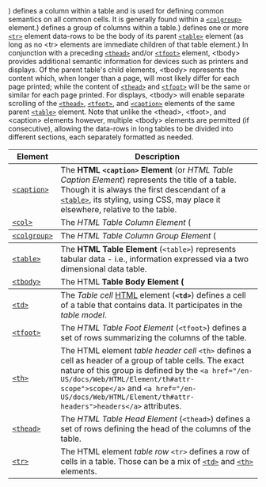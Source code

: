 | Element | Description |
| --- | --- |
| [`<caption>`](/en-US/docs/Web/HTML/Element/caption "The HTML <caption> Element (or HTML Table Caption Element) represents the title of a table. Though it is always the first descendant of a <table>, its styling, using CSS, may place it elsewhere, relative to the table.") | The **HTML `<caption>` Element** (or _HTML Table Caption Element_) represents the title of a table. Though it is always the first descendant of a [`<table>`](/en-US/docs/Web/HTML/Element/table "The HTML Table Element (<table>) represents data in two dimensions or more."), its styling, using CSS, may place it elsewhere, relative to the table. |
| [`<col>`](/en-US/docs/Web/HTML/Element/col "The HTML Table Column Element (<col>) defines a column within a table and is used for defining common semantics on all common cells. It is generally found within a <colgroup> element.") | The _HTML Table Column Element_ (**<col>**) defines a column within a table and is used for defining common semantics on all common cells. It is generally found within a [`<colgroup>`](/en-US/docs/Web/HTML/Element/colgroup "The HTML Table Column Group Element (<colgroup>) defines a group of columns within a table.") element. |
| [`<colgroup>`](/en-US/docs/Web/HTML/Element/colgroup "The HTML Table Column Group Element (<colgroup>) defines a group of columns within a table.") | The _HTML Table Column Group Element_ (**<colgroup>**) defines a group of columns within a table. |
| [`<table>`](/en-US/docs/Web/HTML/Element/table "The HTML Table Element (<table>) represents tabular data - i.e., information expressed via a two dimensional data table.") | The **HTML Table Element** (`<table>`) represents tabular data - i.e., information expressed via a two dimensional data table. |
| [`<tbody>`](/en-US/docs/Web/HTML/Element/tbody "The HTML Table Body Element (<tbody>) defines one or more <tr> element data-rows to be the body of its parent <table> element (as long as no <tr> elements are immediate children of that table element.) In conjunction with a preceding <thead> and/or <tfoot> element, <tbody> provides additional semantic information for devices such as printers and displays. Of the parent table's child elements, <tbody> represents the content which, when longer than a page, will most likely differ for each page printed; while the content of <thead> and <tfoot> will be the same or similar for each page printed. For displays, <tbody> will enable separate scrolling of the <thead>, <tfoot>, and <caption> elements of the same parent <table> element. Note that unlike the <thead>, <tfoot>, and <caption> elements however, multiple <tbody> elements are permitted (if consecutive), allowing the data-rows in long tables to be divided into different sections, each separately formatted as needed.") | The HTML **Table Body Element (<tbody>)** defines one or more [`<tr>`](/en-US/docs/Web/HTML/Element/tr "The HTML element table row <tr> defines a row of cells in a table. Those can be a mix of <td> and <th> elements.") element data-rows to be the body of its parent [`<table>`](/en-US/docs/Web/HTML/Element/table "The HTML Table Element (<table>) represents data in two dimensions or more.") element (as long as no &lt;tr&gt; elements are immediate children of that table element.) In conjunction with a preceding [`<thead>`](/en-US/docs/Web/HTML/Element/thead "The HTML Table Head Element (<thead>) defines a set of rows defining the head of the columns of the table.") and/or [`<tfoot>`](/en-US/docs/Web/HTML/Element/tfoot "The HTML Table Foot Element (<tfoot>) defines a set of rows summarizing the columns of the table.") element, &lt;tbody&gt; provides additional semantic information for devices such as printers and displays. Of the parent table's child elements, &lt;tbody&gt; represents the content which, when longer than a page, will most likely differ for each page printed; while the content of [`<thead>`](/en-US/docs/Web/HTML/Element/thead "The HTML Table Head Element (<thead>) defines a set of rows defining the head of the columns of the table.") and [`<tfoot>`](/en-US/docs/Web/HTML/Element/tfoot "The HTML Table Foot Element (<tfoot>) defines a set of rows summarizing the columns of the table.") will be the same or similar for each page printed. For displays, &lt;tbody&gt; will enable separate scrolling of the [`<thead>`](/en-US/docs/Web/HTML/Element/thead "The HTML Table Head Element (<thead>) defines a set of rows defining the head of the columns of the table."), [`<tfoot>`](/en-US/docs/Web/HTML/Element/tfoot "The HTML Table Foot Element (<tfoot>) defines a set of rows summarizing the columns of the table."), and [`<caption>`](/en-US/docs/Web/HTML/Element/caption "The HTML <caption> Element (or HTML Table Caption Element) represents the title of a table. Though it is always the first descendant of a <table>, its styling, using CSS, may place it elsewhere, relative to the table.") elements of the same parent [`<table>`](/en-US/docs/Web/HTML/Element/table "The HTML Table Element (<table>) represents data in two dimensions or more.") element. Note that unlike the &lt;thead&gt;, &lt;tfoot&gt;, and &lt;caption&gt; elements however, multiple &lt;tbody&gt; elements are permitted (if consecutive), allowing the data-rows in long tables to be divided into different sections, each separately formatted as needed. |
| [`<td>`](/en-US/docs/Web/HTML/Element/td "The Table cell HTML element (<td>) defines a cell of a table that contains data. It participates in the table model.") | The _Table cell_ [HTML](/en-US/docs/Web/HTML) element (**`<td>`**) defines a cell of a table that contains data. It participates in the _table model_. |
| [`<tfoot>`](/en-US/docs/Web/HTML/Element/tfoot "The HTML Table Foot Element (<tfoot>) defines a set of rows summarizing the columns of the table.") | The _HTML Table Foot Element_ (`<tfoot>`) defines a set of rows summarizing the columns of the table. |
| [`<th>`](/en-US/docs/Web/HTML/Element/th "The HTML element table header cell <th> defines a cell as header of a group of table cells. The exact nature of this group is defined by the scope and headers attributes.") | The HTML element _table header cell_ `<th>` defines a cell as header of a group of table cells. The exact nature of this group is defined by the `<a href="/en-US/docs/Web/HTML/Element/th#attr-scope">scope</a>` and `<a href="/en-US/docs/Web/HTML/Element/th#attr-headers">headers</a>` attributes. |
| [`<thead>`](/en-US/docs/Web/HTML/Element/thead "The HTML Table Head Element (<thead>) defines a set of rows defining the head of the columns of the table.") | The _HTML Table Head Element_ (`<thead>`) defines a set of rows defining the head of the columns of the table. |
| [`<tr>`](/en-US/docs/Web/HTML/Element/tr "The HTML element table row <tr> defines a row of cells in a table. Those can be a mix of <td> and <th> elements.") | The HTML element _table row_ `<tr>` defines a row of cells in a table. Those can be a mix of [`<td>`](/en-US/docs/Web/HTML/Element/td "The Table cell HTML element (<td>) defines a cell of a table that contains data. It participates in the table model.") and [`<th>`](/en-US/docs/Web/HTML/Element/th "The HTML element table header cell <th> defines a cell that is a header for a group of cells of a table. The group of cells that the header refers to is defined by the scope and headers attribute.") elements. |
